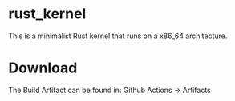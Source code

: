 # rust_kernel

This is a minimalist Rust kernel that runs on a x86_64 architecture. 

# Download

The Build Artifact can be found in: Github Actions -> Artifacts
